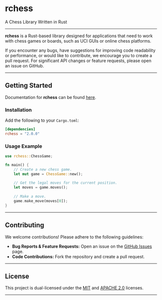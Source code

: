 # rchess

A Chess Library Written in Rust

---

**rchess** is a Rust-based library designed for applications that need to work with chess games or boards, such as UCI GUIs or online chess platforms.

If you encounter any bugs, have suggestions for improving code readability or performance, or would like to contribute, we encourage you to create a pull request. For significant API changes or feature requests, please open an issue on GitHub.

---

## Getting Started

Documentation for **rchess** can be found [here](https://docs.rs/rchess/2.0.0/rchess/).

### Installation

Add the following to your `Cargo.toml`:

```toml
[dependencies]
rchess = "2.0.0"
```

### Usage Example

```rust
use rchess::ChessGame;

fn main() {
    // Create a new chess game.
    let mut game = ChessGame::new();
    
    // Get the legal moves for the current position.
    let moves = game.moves();
    
    // Make a move.
    game.make_move(moves[0]);
}
```

---

## Contributing

We welcome contributions! Please adhere to the following guidelines:

- **Bug Reports & Feature Requests:** Open an issue on the [GitHub Issues](https://github.com/Shadowcat650/rchess/issues) page.
- **Code Contributions:** Fork the repository and create a pull request.

---

## License

This project is dual-licensed under the [MIT](https://github.com/Shadowcat650/rchess/blob/main/LICENSE-MIT) and [APACHE 2.0](https://github.com/Shadowcat650/rchess/blob/main/LICENSE-APACHE) licenses.

---
